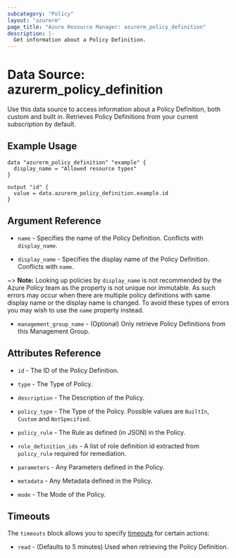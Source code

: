 ```yaml
---
subcategory: "Policy"
layout: "azurerm"
page_title: "Azure Resource Manager: azurerm_policy_definition"
description: |-
  Get information about a Policy Definition.
---
```


# Data Source: azurerm_policy_definition

Use this data source to access information about a Policy Definition, both custom and built in. Retrieves Policy Definitions from your current subscription by default.

## Example Usage

```hcl
data "azurerm_policy_definition" "example" {
  display_name = "Allowed resource types"
}

output "id" {
  value = data.azurerm_policy_definition.example.id
}
```

## Argument Reference

* `name` - Specifies the name of the Policy Definition. Conflicts with `display_name`.

* `display_name` - Specifies the display name of the Policy Definition. Conflicts with `name`.

~> **Note:** Looking up policies by `display_name` is not recommended by the Azure Policy team as the property is not unique nor immutable. As such errors may occur when there are multiple policy definitions with same display name or the display name is changed. To avoid these types of errors you may wish to use the `name` property instead.

* `management_group_name` - (Optional) Only retrieve Policy Definitions from this Management Group.

## Attributes Reference

* `id` - The ID of the Policy Definition.

* `type` - The Type of Policy.

* `description` - The Description of the Policy.

* `policy_type` - The Type of the Policy. Possible values are `BuiltIn`, `Custom` and `NotSpecified`.

* `policy_rule` - The Rule as defined (in JSON) in the Policy.

* `role_definition_ids` - A list of role definition id extracted from `policy_rule` required for remediation.

* `parameters` - Any Parameters defined in the Policy.

* `metadata` - Any Metadata defined in the Policy.

* `mode` - The Mode of the Policy.

## Timeouts

The `timeouts` block allows you to specify [timeouts](https://www.terraform.io/language/resources/syntax#operation-timeouts) for certain actions:

* `read` - (Defaults to 5 minutes) Used when retrieving the Policy Definition.
